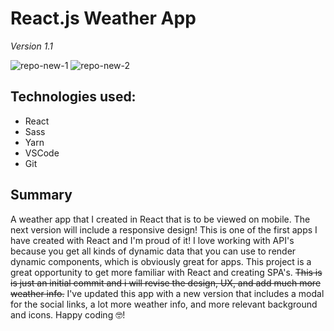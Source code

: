 # React.js Weather App

_Version 1.1_

![repo-new-1](https://user-images.githubusercontent.com/18039225/121703712-1a04ce00-caa1-11eb-9d28-efa7480a7ea0.jpg)
![repo-new-2](https://user-images.githubusercontent.com/18039225/121703724-1cffbe80-caa1-11eb-9fd8-51e31f61dd9a.jpg)


## Technologies used:

- React
- Sass
- Yarn
- VSCode
- Git

## Summary

A weather app that I created in React that is to be viewed on mobile. The next version will include a responsive design! This is one of the first apps I have created with React and I'm proud of it! I love working with API's because you get all kinds of dynamic data that you can use to render dynamic components, which is obviously great for apps. This project is a great opportunity to get more familiar with React and creating SPA's. ~~This is is just an initial commit and i will revise the design, UX, and add much more weather info.~~ I've updated this app with a new version that includes a modal for the social links, a lot more weather info, and more relevant background and icons. Happy coding 🤓!

